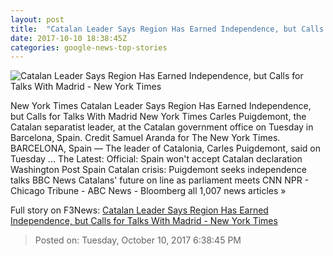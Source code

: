 ```yaml
---
layout: post
title:  "Catalan Leader Says Region Has Earned Independence, but Calls for Talks With Madrid - New York Times"
date: 2017-10-10 18:38:45Z
categories: google-news-top-stories
---
```


![Catalan Leader Says Region Has Earned Independence, but Calls for Talks With Madrid - New York Times](https://static01.nyt.com/images/2017/10/11/world/11Catalonia1/11Catalonia1-facebookJumbo.jpg)

New York Times Catalan Leader Says Region Has Earned Independence, but Calls for Talks With Madrid New York Times Carles Puigdemont, the Catalan separatist leader, at the Catalan government office on Tuesday in Barcelona, Spain. Credit Samuel Aranda for The New York Times. BARCELONA, Spain — The leader of Catalonia, Carles Puigdemont, said on Tuesday ... The Latest: Official: Spain won't accept Catalan declaration Washington Post Spain Catalan crisis: Puigdemont seeks independence talks BBC News Catalans' future on line as parliament meets CNN NPR - Chicago Tribune - ABC News - Bloomberg all 1,007 news articles »


Full story on F3News: [Catalan Leader Says Region Has Earned Independence, but Calls for Talks With Madrid - New York Times](http://www.f3nws.com/n/yxCJk)

> Posted on: Tuesday, October 10, 2017 6:38:45 PM
